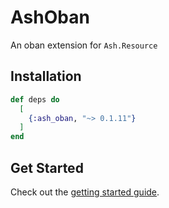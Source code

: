 # AshOban

An oban extension for `Ash.Resource`

## Installation

```elixir
def deps do
  [
    {:ash_oban, "~> 0.1.11"}
  ]
end
```

## Get Started

Check out the [getting started guide](/documentation/tutorials/get-started-with-ash-oban.md).
